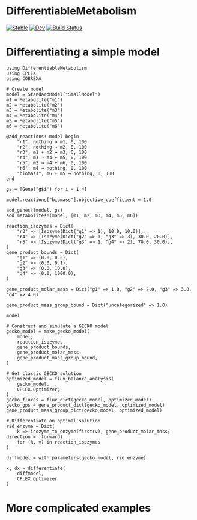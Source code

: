 # DifferentiableMetabolism

[![Stable](https://img.shields.io/badge/docs-stable-blue.svg)](https://stelmo.github.io/DifferentiableMetabolism.jl/stable)
[![Dev](https://img.shields.io/badge/docs-dev-blue.svg)](https://stelmo.github.io/DifferentiableMetabolism.jl/dev)
[![Build Status](https://github.com/stelmo/DifferentiableMetabolism.jl/actions/workflows/CI.yml/badge.svg?branch=master)](https://github.com/stelmo/DifferentiableMetabolism.jl/actions/workflows/CI.yml?query=branch%3Amaster)

# Differentiating a simple model

``` 
using DifferentiableMetabolism
using CPLEX
using COBREXA

# Create model
model = StandardModel("SmallModel")
m1 = Metabolite("m1")
m2 = Metabolite("m2")
m3 = Metabolite("m3")
m4 = Metabolite("m4")
m5 = Metabolite("m5")
m6 = Metabolite("m6")

@add_reactions! model begin
    "r1", nothing → m1, 0, 100
    "r2", nothing → m2, 0, 100
    "r3", m1 + m2 → m3, 0, 100
    "r4", m3 → m4 + m5, 0, 100
    "r5", m2 → m4 + m6, 0, 100
    "r6", m4 → nothing, 0, 100
    "biomass", m6 + m5 → nothing, 0, 100
end

gs = [Gene("g$i") for i = 1:4]

model.reactions["biomass"].objective_coefficient = 1.0

add_genes!(model, gs)
add_metabolites!(model, [m1, m2, m3, m4, m5, m6])

reaction_isozymes = Dict(
    "r3" => [Isozyme(Dict("g1" => 1), 10.0, 10.0)],
    "r4" => [Isozyme(Dict("g2" => 1, "g3" => 3), 30.0, 20.0)],
    "r5" => [Isozyme(Dict("g3" => 1, "g4" => 2), 70.0, 30.0)],
)
gene_product_bounds = Dict(
    "g1" => (0.0, 0.2),
    "g2" => (0.0, 0.1),
    "g3" => (0.0, 10.0),
    "g4" => (0.0, 1000.0),
)

gene_product_molar_mass = Dict("g1" => 1.0, "g2" => 2.0, "g3" => 3.0, "g4" => 4.0)

gene_product_mass_group_bound = Dict("uncategorized" => 1.0)

model

# Construct and simulate a GECKO model
gecko_model = make_gecko_model(
    model;
    reaction_isozymes,
    gene_product_bounds,
    gene_product_molar_mass,
    gene_product_mass_group_bound,
)

# Get classic GECKO solution
optimized_model = flux_balance_analysis(
    gecko_model,
    CPLEX.Optimizer;
)
gecko_fluxes = flux_dict(gecko_model, optimized_model)
gecko_gps = gene_product_dict(gecko_model, optimized_model)
gene_product_mass_group_dict(gecko_model, optimized_model)

# Differentiate an optimal solution
rid_enzyme = Dict(
    k => isozyme_to_enzyme(first(v), gene_product_molar_mass; direction = :forward)
    for (k, v) in reaction_isozymes
)

diffmodel = with_parameters(gecko_model, rid_enzyme)

x, dx = differentiate(
    diffmodel,
    CPLEX.Optimizer
)
```

# More complicated examples
